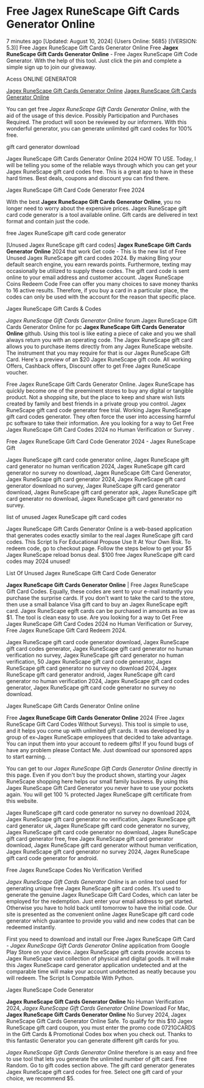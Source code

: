 # Free Jagex RuneScape Gift Cards Generator Online

7 minutes ago [Updated: August 10, 2024] {Users Online: 5685} [(VERSION: 5.3)] Free Jagex RuneScape Gift Cards Generator Online  Free **Jagex RuneScape Gift Cards Generator Online** - Free Jagex RuneScape Gift Code Generator. With the help of this tool. Just click the pin and complete a simple sign up to join our giveaway.

Acess ONLINE GENERATOR

[Jagex RuneScape Gift Cards Generator Online](http://tpdld.online/pgnhr2m)
[Jagex RuneScape Gift Cards Generator Online](http://tpdld.online/pgnhr2m)

You can get free *Jagex RuneScape Gift Cards Generator Online*, with the aid of the usage of this device. Possibly Participation and Purchases Required. The product will soon be reviewed by our informers. With this wonderful generator, you can generate unlimited gift card codes for 100% free. 

gift card generator download

Jagex RuneScape Gift Cards Generator Online 2024 HOW TO USE. Today, I will be telling you some of the reliable ways through which you can get your Jagex RuneScape gift card codes free. This is a great app to have in these hard times. Best deals, coupons and discount you can find there.

Jagex RuneScape Gift Card Code Generator Free 2024

With the best **Jagex RuneScape Gift Cards Generator Online**, you no longer need to worry about the expensive prices. Jagex RuneScape gift card code generator is a tool available online. Gift cards are delivered in text format and contain just the code.

free Jagex RuneScape gift card code generator

[Unused Jagex RuneScape gift card codes] **Jagex RuneScape Gift Cards Generator Online** 2024 that work Get code - This is the new list of Free Unused Jagex RuneScape gift card codes 2024. By making Bing your default search engine, you earn rewards points. Furthermore, texting may occasionally be utilized to supply these codes. The gift card code is sent online to your email address and customer account. Jagex RuneScape Coins Redeem Code Free can offer you many choices to save money thanks to 16 active results. Therefore, if you buy a card in a particular place, the codes can only be used with the account for the reason that specific place. 

Jagex RuneScape Gift Cards & Codes

*Jagex RuneScape Gift Cards Generator Online* forum Jagex RuneScape Gift Cards Generator Online for pc **Jagex RuneScape Gift Cards Generator Online** github. Using this tool is like eating a piece of cake and you we shall always return you with an operating code. The Jagex RuneScape gift card allows you to purchase items directly from any Jagex RuneScape website. The instrument that you may require for that is our Jagex RuneScape Gift Card. Here's a preview of an $20 Jagex RuneScape gift code. All working Offers, Cashback offers, Discount offer to get Free Jagex RuneScape voucher.

Free Jagex RuneScape Gift Cards Generator Online. Jagex RuneScape has quickly become one of the preeminent stores to buy any digital or tangible product. Not a shopping site, but the place to keep and share wish lists created by family and best friends in a private group you control. Jagex RuneScape gift card code generator free trial. Working Jagex RuneScape gift card codes generator. They often force the user into accessing harmful pc software to take their information. Are you looking for a way to Get Free Jagex RuneScape Gift Card Codes 2024 no Human Verification or Survey .

Free Jagex RuneScape Gift Card Code Generator 2024 - Jagex RuneScape Gift

Jagex RuneScape gift card code generator online, Jagex RuneScape gift card generator no human verification 2024, Jagex RuneScape gift card generator no survey no download, Jagex RuneScape Gift Card Generator, Jagex RuneScape gift card generator 2024, Jagex RuneScape gift card generator download no survey, Jagex RuneScape gift card generator download, Jagex RuneScape gift card generator apk, Jagex RuneScape gift card generator no download, Jagex RuneScape gift card generator no survey.

list of unused Jagex RuneScape gift card codes

Jagex RuneScape Gift Cards Generator Online is a web-based application that generates codes exactly similar to the real Jagex RuneScape gift card codes. This Script Is For Educational Propuse Use It At Your Own Risk. To redeem code, go to checkout page. Follow the steps below to get your $5 Jagex RuneScape reload bonus deal. $100 free Jagex RuneScape gift card codes may 2024 unused!

List Of Unused Jagex RuneScape Gift Card Code Generator

**Jagex RuneScape Gift Cards Generator Online** | Free Jagex RuneScape Gift Card Codes. Equally, these codes are sent to your e-mail instantly you purchase the surprise cards. If you don't want to take the card to the store, then use a small balance Visa gift card to buy an Jagex RuneScape egift card. Jagex RuneScape egift cards can be purchased in amounts as low as $1. The tool is clean easy to use. Are you looking for a way to Get Free Jagex RuneScape Gift Card Codes 2024 no Human Verification or Survey, Free Jagex RuneScape Gift Card Redeem 2024. 

Jagex RuneScape gift card code generator download, Jagex RuneScape gift card codes generator, Jagex RuneScape gift card generator no human verification no survey, Jagex RuneScape gift card generator no human verification, 50 Jagex RuneScape gift card code generator, Jagex RuneScape gift card generator no survey no download 2024, Jagex RuneScape gift card generator android, Jagex RuneScape gift card generator no human verification 2024, Jagex RuneScape gift card codes generator, Jagex RuneScape gift card code generator no survey no download.

Jagex RuneScape Gift Cards Generator Online online

Free **Jagex RuneScape Gift Cards Generator Online** 2024 (Free Jagex RuneScape Gift Card Codes Without Surveys). This tool is simple to use, and it helps you come up with unlimited gift cards. It was developed by a group of ex-Jagex RuneScape employees that decided to take advantage. You can input them into your account to redeem gifts! If you found bugs of have any problem please Contact Me. Just download our sponsored apps to start earning. ..

You can get to our *Jagex RuneScape Gift Cards Generator Online* directly in this page. Even if you don't buy the product shown, starting your Jagex RuneScape shopping here helps our small family business. By using this  Jagex RuneScape Gift Card Generator you never have to use your pockets again. You will get 100 % protected Jagex RuneScape gift certificate from this website.

Jagex RuneScape gift card code generator no survey no download 2024, Jagex RuneScape gift card generator no verification, Jagex RuneScape gift card generator uk, Jagex RuneScape gift card code generator no survey, Jagex RuneScape gift card code generator no download, Jagex RuneScape gift card generator free, free Jagex RuneScape gift card generator download, Jagex RuneScape gift card generator without human verification, Jagex RuneScape gift card generator no survey 2024, Jagex RuneScape gift card code generator for android.

Free Jagex RuneScape Codes No Verification Verified

*Jagex RuneScape Gift Cards Generator Online* is an online tool used for generating unique free Jagex RuneScape gift card codes. It's used to generate the genuine Jagex RuneScape Gift Card Codes, which can later be employed for the redemption. Just enter your email address to get started. Otherwise you have to hold back until tomorrow to have the initial code. Our site is presented as the convenient online Jagex RuneScape gift card code generator which guarantee to provide you valid and new codes that can be redeemed instantly.

First you need to download and install our Free Jagex RuneScape Gift Card - *Jagex RuneScape Gift Cards Generator Online* application from Google Play Store on your device. Jagex RuneScape gift cards provide access to Jagex RuneScape vast collection of physical and digital goods. It will make this Jagex RuneScape card generator application undetected and at the comparable time will make your account undetected as neatly because you will redeem. The Script Is Compatbile With Python.

Jagex RuneScape Code Generator

**Jagex RuneScape Gift Cards Generator Online** No Human Verification 2024, *Jagex RuneScape Gift Cards Generator Online* Download For Mac, **Jagex RuneScape Gift Cards Generator Online** No Survey 2024, Jagex RuneScape Gift Cards Generator Online Safe. To qualify for this $10 Jagex RuneScape gift card coupon, you must enter the promo code 0721GCARDS in the Gift Cards & Promotional Codes box when you check out. Thanks to this fantastic Generator you can generate different gift cards for you.

*Jagex RuneScape Gift Cards Generator Online* therefore is an easy and free to use tool that lets you generate the unlimited number of gift card. Free Random. Go to gift codes section above. The gift card generator generates Jagex RuneScape gift card codes for free. Select one gift card of your choice, we recommend $5.